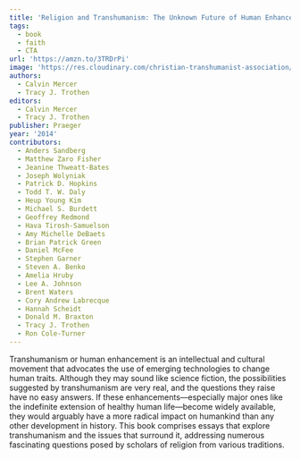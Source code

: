 ```yaml
---
title: 'Religion and Transhumanism: The Unknown Future of Human Enhancement'
tags:
  - book
  - faith
  - CTA
url: 'https://amzn.to/3TRDrPi'
image: 'https://res.cloudinary.com/christian-transhumanist-association/image/upload/v1757362805/books/811XP8UmrYL._SY522_.jpg'
authors:
  - Calvin Mercer
  - Tracy J. Trothen
editors:
  - Calvin Mercer
  - Tracy J. Trothen
publisher: Praeger
year: '2014'
contributors:
  - Anders Sandberg
  - Matthew Zaro Fisher
  - Jeanine Thweatt-Bates
  - Joseph Wolyniak
  - Patrick D. Hopkins
  - Todd T. W. Daly
  - Heup Young Kim
  - Michael S. Burdett
  - Geoffrey Redmond
  - Hava Tirosh-Samuelson
  - Amy Michelle DeBaets
  - Brian Patrick Green
  - Daniel McFee
  - Stephen Garner
  - Steven A. Benko
  - Amelia Hruby
  - Lee A. Johnson
  - Brent Waters
  - Cory Andrew Labrecque
  - Hannah Scheidt
  - Donald M. Braxton
  - Tracy J. Trothen
  - Ron Cole-Turner
---
```

Transhumanism or human enhancement is an intellectual and cultural movement that advocates the use of emerging technologies to change human traits. Although they may sound like science fiction, the possibilities suggested by transhumanism are very real, and the questions they raise have no easy answers. If these enhancements—especially major ones like the indefinite extension of healthy human life—become widely available, they would arguably have a more radical impact on humankind than any other development in history. This book comprises essays that explore transhumanism and the issues that surround it, addressing numerous fascinating questions posed by scholars of religion from various traditions.
